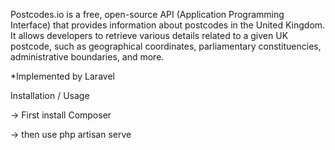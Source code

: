 Postcodes.io is a free, open-source API (Application Programming Interface) that provides information about postcodes in the United Kingdom. It allows developers to retrieve various details related to a given UK postcode, such as geographical coordinates, parliamentary constituencies, administrative boundaries, and more.

*Implemented by Laravel

Installation / Usage

-> First install Composer 

-> then use php artisan serve

